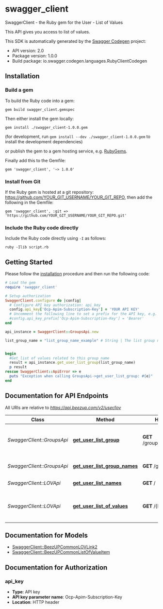 # swagger_client

SwaggerClient - the Ruby gem for the User - List of Values

This API gives you access to list of values.

This SDK is automatically generated by the [Swagger Codegen](https://github.com/swagger-api/swagger-codegen) project:

- API version: 2.0
- Package version: 1.0.0
- Build package: io.swagger.codegen.languages.RubyClientCodegen

## Installation

### Build a gem

To build the Ruby code into a gem:

```shell
gem build swagger_client.gemspec
```

Then either install the gem locally:

```shell
gem install ./swagger_client-1.0.0.gem
```
(for development, run `gem install --dev ./swagger_client-1.0.0.gem` to install the development dependencies)

or publish the gem to a gem hosting service, e.g. [RubyGems](https://rubygems.org/).

Finally add this to the Gemfile:

    gem 'swagger_client', '~> 1.0.0'

### Install from Git

If the Ruby gem is hosted at a git repository: https://github.com/YOUR_GIT_USERNAME/YOUR_GIT_REPO, then add the following in the Gemfile:

    gem 'swagger_client', :git => 'https://github.com/YOUR_GIT_USERNAME/YOUR_GIT_REPO.git'

### Include the Ruby code directly

Include the Ruby code directly using `-I` as follows:

```shell
ruby -Ilib script.rb
```

## Getting Started

Please follow the [installation](#installation) procedure and then run the following code:
```ruby
# Load the gem
require 'swagger_client'

# Setup authorization
SwaggerClient.configure do |config|
  # Configure API key authorization: api_key
  config.api_key['Ocp-Apim-Subscription-Key'] = 'YOUR API KEY'
  # Uncomment the following line to set a prefix for the API key, e.g. 'Bearer' (defaults to nil)
  #config.api_key_prefix['Ocp-Apim-Subscription-Key'] = 'Bearer'
end

api_instance = SwaggerClient::GroupsApi.new

list_group_name = "list_group_name_example" # String | The list group name your want to get


begin
  #Get list of values related to this group name
  result = api_instance.get_user_list_group(list_group_name)
  p result
rescue SwaggerClient::ApiError => e
  puts "Exception when calling GroupsApi->get_user_list_group: #{e}"
end

```

## Documentation for API Endpoints

All URIs are relative to *https://api.beezup.com/v2/user/lov*

Class | Method | HTTP request | Description
------------ | ------------- | ------------- | -------------
*SwaggerClient::GroupsApi* | [**get_user_list_group**](docs/GroupsApi.md#get_user_list_group) | **GET** /groups/{listGroupName} | Get list of values related to this group name
*SwaggerClient::GroupsApi* | [**get_user_list_group_names**](docs/GroupsApi.md#get_user_list_group_names) | **GET** /groups | Get list of group of list name
*SwaggerClient::LOVApi* | [**get_user_list_names**](docs/LOVApi.md#get_user_list_names) | **GET** / | Get all list names
*SwaggerClient::LOVApi* | [**get_user_list_of_values**](docs/LOVApi.md#get_user_list_of_values) | **GET** /{listName} | Get the list of values related to this list name


## Documentation for Models

 - [SwaggerClient::BeezUPCommonLOVLink2](docs/BeezUPCommonLOVLink2.md)
 - [SwaggerClient::BeezUPCommonListOfValueItem](docs/BeezUPCommonListOfValueItem.md)


## Documentation for Authorization


### api_key

- **Type**: API key
- **API key parameter name**: Ocp-Apim-Subscription-Key
- **Location**: HTTP header

